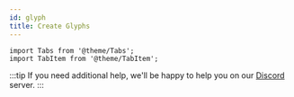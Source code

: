 ```yaml
---
id: glyph
title: Create Glyphs
---
```


```mdx-code-block
import Tabs from '@theme/Tabs';
import TabItem from '@theme/TabItem';
```

:::tip
If you need additional help, we'll be happy to help you on our [Discord](https://mher.club/discord) server.
:::